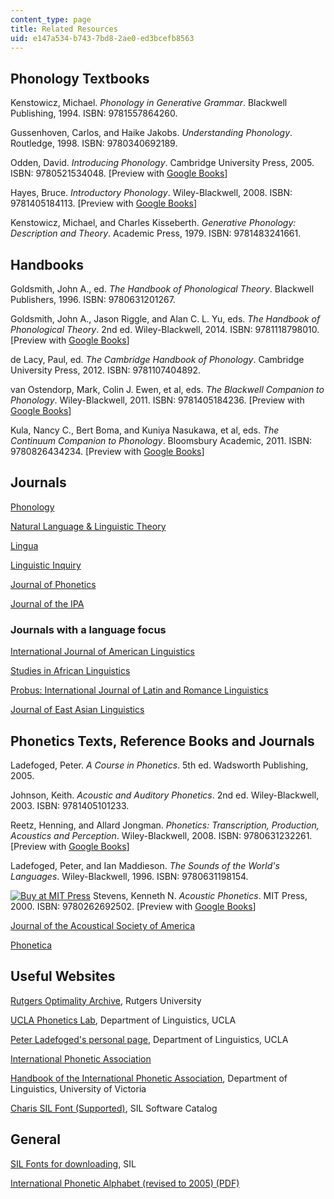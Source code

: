 ```yaml
---
content_type: page
title: Related Resources
uid: e147a534-b743-7bd8-2ae0-ed3bcefb8563
---
```


Phonology Textbooks
-------------------

Kenstowicz, Michael. _Phonology in Generative Grammar_. Blackwell Publishing, 1994. ISBN: 9781557864260.

Gussenhoven, Carlos, and Haike Jakobs. _Understanding Phonology_. Routledge, 1998. ISBN: 9780340692189.

Odden, David. _Introducing Phonology_. Cambridge University Press, 2005. ISBN: 9780521534048. \[Preview with [Google Books](http://books.google.com/books?id=wQjwirrNzYYC&pg=PAfrontcover)\]

Hayes, Bruce. _Introductory Phonology_. Wiley-Blackwell, 2008. ISBN: 9781405184113. \[Preview with [Google Books](http://books.google.com/books?id=QT8W4zDHKvwC&pg=PAfrontcover)\]

Kenstowicz, Michael, and Charles Kisseberth. _Generative Phonology: Description and Theory_. Academic Press, 1979. ISBN: 9781483241661.

Handbooks
---------

Goldsmith, John A., ed. _The Handbook of Phonological Theory_. Blackwell Publishers, 1996. ISBN: 9780631201267.

Goldsmith, John A., Jason Riggle, and Alan C. L. Yu, eds. _The Handbook of Phonological Theory_. 2nd ed. Wiley-Blackwell, 2014. ISBN: 9781118798010. \[Preview with [Google Books](http://books.google.com/books?id=4go3VdnK5PwC&pg=PAfrontcover)\]

de Lacy, Paul, ed. _The Cambridge Handbook of Phonology_. Cambridge University Press, 2012. ISBN: 9781107404892.

van Ostendorp, Mark, Colin J. Ewen, et al, eds. _The Blackwell Companion to Phonology_. Wiley-Blackwell, 2011. ISBN: 9781405184236. \[Preview with [Google Books](http://books.google.com/books?id=3_Sp1g_QziwC&pg=PAfrontcover)\]

Kula, Nancy C., Bert Boma, and Kuniya Nasukawa, et al, eds. _The Continuum Companion to Phonology_. Bloomsbury Academic, 2011. ISBN: 9780826434234. \[Preview with [Google Books](http://books.google.com/books?id=dAPdZWT-RZkC&pg=PAfrontcover)\]

Journals
--------

[Phonology](http://journals.cambridge.org/action/displayJournal?jid=pho)

[Natural Language & Linguistic Theory](http://link.springer.com/journal/11049)

[Lingua](http://www.journals.elsevier.com/lingua/)

[Linguistic Inquiry](http://www.mitpressjournals.org/loi/ling)

[Journal of Phonetics](http://www.journals.elsevier.com/journal-of-phonetics/)

[Journal of the IPA](https://www.internationalphoneticassociation.org/content/journal-ipa)

### Journals with a language focus

[International Journal of American Linguistics](http://www.press.uchicago.edu/ucp/journals/journal/ijal.html)

[Studies in African Linguistics](https://journals.flvc.org/sal)

[Probus: International Journal of Latin and Romance Linguistics](http://www.degruyter.com/view/j/prbs)

[Journal of East Asian Linguistics](http://link.springer.com/journal/10831)

Phonetics Texts, Reference Books and Journals
---------------------------------------------

Ladefoged, Peter. _A Course in Phonetics_. 5th ed. Wadsworth Publishing, 2005.

Johnson, Keith. _Acoustic and Auditory Phonetics_. 2nd ed. Wiley-Blackwell, 2003. ISBN: 9781405101233.

Reetz, Henning, and Allard Jongman. _Phonetics: Transcription, Production, Acoustics and Perception_. Wiley-Blackwell, 2008. ISBN: 9780631232261. \[Preview with [Google Books](http://books.google.com/books?id=LpxJL1tJajgC&pg=PAfrontcover)\]

Ladefoged, Peter, and Ian Maddieson. _The Sounds of the World's Languages_. Wiley-Blackwell, 1996. ISBN: 9780631198154.

[![Buy at MIT Press](/images/mp_logo.gif)](https://mitpress.mit.edu/9780262692502) Stevens, Kenneth N. _Acoustic Phonetics_. MIT Press, 2000. ISBN: 9780262692502. \[Preview with [Google Books](http://books.google.com/books?id=Gej94hCGrLMC&pg=PAfrontcover)\]

[Journal of the Acoustical Society of America](http://scitation.aip.org/content/asa/journal/jasa)

[Phonetica](http://www.karger.com/Journal/Home/224275)

Useful Websites
---------------

[Rutgers Optimality Archive](http://roa.rutgers.edu/), Rutgers University

[UCLA Phonetics Lab](http://www.linguistics.ucla.edu/faciliti/uclaplab.html), Department of Linguistics, UCLA

[Peter Ladefoged's personal page](http://www.linguistics.ucla.edu/people/ladefoge/), Department of Linguistics, UCLA

[International Phonetic Association](https://www.internationalphoneticassociation.org/)

[Handbook of the International Phonetic Association](http://www.uvic.ca/humanities/linguistics/resources/ipa/handbook/index.php), Department of Linguistics, University of Victoria

[Charis SIL Font (Supported)](https://software.sil.org/charis/download/), SIL Software Catalog

General
-------

[SIL Fonts for downloading](http://scripts.sil.org/cms/scripts/page.php?cat_id=FontDownloads), SIL

[International Phonetic Alphabet (revised to 2005) (PDF)](https://www.internationalphoneticassociation.org/sites/default/files/IPA_Number_chart_(C)2005.pdf)